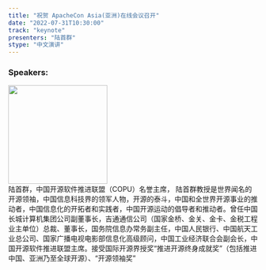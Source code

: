```yaml
---
title: "祝贺 ApacheCon Asia(亚洲)在线会议召开"
date: "2022-07-31T10:30:00" 
track: "keynote"
presenters: "陆首群"
stype: "中文演讲"
---
```


### Speakers: 
<img src="images/speaker/2027.png" width="200" />
<br>
陆首群，中国开源软件推进联盟（COPU）名誉主席， 陆首群教授是世界闻名的开源领袖，中国信息科技界的领军人物，开源的泰斗，中国和全世界开源事业的推动者，中国信息化的开拓者和实践者，中国开源运动的倡导者和推动者。曾任中国长城计算机集团公司副董事长，吉通通信公司（国家金桥、金关、金卡、金税工程业主单位）总裁、董事长，国务院信息办常务副主任，中国人民银行、中国航天工业总公司、国家广播电视电影部信息化高级顾问，中国工业经济联合会副会长，中国开源软件推进联盟主席。接受国际开源界授奖“推进开源终身成就奖”（包括推进中国、亚洲乃至全球开源）、“开源领袖奖”
 

 
